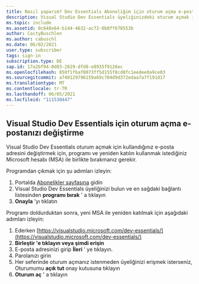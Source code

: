 ```yaml
---
title: Nasıl yaparım? Dev Essentials Aboneliğim için oturum açma e-postamı değiştirilsin mi?
description: Visual Studio Dev Essentials üyeliğinizdeki oturum açmak için kullandığınız e-posta adresini değiştirme hakkında bilgi edinin
ms.topic: include
ms.assetid: 0c648e64-b144-4632-ac72-0b8ff670553b
author: CaityBuschlen
ms.author: cabuschl
ms.date: 06/02/2021
user.type: subscriber
tags: sign-in
subscription.type: DE
sap.id: 17a2bf94-0d03-2629-dfd8-e8935f9126ec
ms.openlocfilehash: 850f1fbaf8073ff5d155f8cd8fc1eedee0a9ce03
ms.sourcegitcommit: a740129796159a69c704d9d372edaa7a7f191d17
ms.translationtype: MT
ms.contentlocale: tr-TR
ms.lasthandoff: 06/05/2021
ms.locfileid: "111530447"
---
```

## <a name="how-to-change-your-sign-in-email-for-visual-studio-dev-essentials"></a>Visual Studio Dev Essentials için oturum açma e-postanızı değiştirme

Visual Studio Dev Essentials oturum açmak için kullandığınız e-posta adresini değiştirmek için, programı ve yeniden katılın kullanmak istediğiniz Microsoft hesabı (MSA) ile birlikte bırakmanız gerekir. 

Programdan çıkmak için şu adımları izleyin:
1. Portalda [Abonelikler sayfasına](https://my.visualstudio.com/subscriptions) gidin 
2. Visual Studio Dev Essentials üyeliğinizi bulun ve en sağdaki bağlantı listesinden **programı bırak** ' a tıklayın
3. **Onayla** 'yı tıklatın

Programı doldurduktan sonra, yeni MSA ile yeniden katılmak için aşağıdaki adımları izleyin:
1. Ederken [https://visualstudio.microsoft.com/dev-essentials/](https://visualstudio.microsoft.com/dev-essentials/)
0. **Birleştir 'e tıklayın veya şimdi erişin**
0. E-posta adresinizi girip **İleri** ' ye tıklayın.
0. Parolanızı girin
0. Her seferinde oturum açmanız istenmeden üyeliğinizi erişmek isterseniz, Oturumumu **açık tut** onay kutusuna tıklayın
0. **Oturum aç** ' a tıklayın
